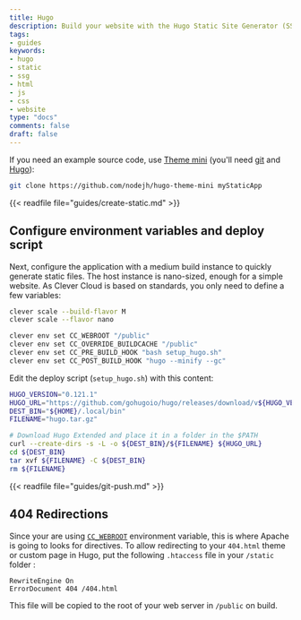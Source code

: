 ```yaml
---
title: Hugo
description: Build your website with the Hugo Static Site Generator (SSG) and host it on Clever Cloud. No dedicated runner needed.
tags:
- guides
keywords:
- hugo
- static
- ssg
- html
- js
- css
- website
type: "docs"
comments: false
draft: false
---
```


If you need an example source code, use [Theme mini](https://github.com/nodejh/hugo-theme-mini) (you'll need [git](https://git-scm.com/book/en/v2/Getting-Started-Installing-Git) and [Hugo](https://gohugo.io/installation/)):

```bash
git clone https://github.com/nodejh/hugo-theme-mini myStaticApp
```

{{< readfile file="guides/create-static.md" >}}

## Configure environment variables and deploy script

Next, configure the application with a medium build instance to quickly generate static files. The host instance is nano-sized, enough for a simple website. As Clever Cloud is based on standards, you only need to define a few variables:

```bash
clever scale --build-flavor M
clever scale --flavor nano

clever env set CC_WEBROOT "/public"
clever env set CC_OVERRIDE_BUILDCACHE "/public"
clever env set CC_PRE_BUILD_HOOK "bash setup_hugo.sh"
clever env set CC_POST_BUILD_HOOK "hugo --minify --gc"
```

Edit the deploy script (`setup_hugo.sh`) with this content:

```bash
HUGO_VERSION="0.121.1"
HUGO_URL="https://github.com/gohugoio/hugo/releases/download/v${HUGO_VERSION}/hugo_extended_${HUGO_VERSION}_linux-amd64.tar.gz"
DEST_BIN="${HOME}/.local/bin"
FILENAME="hugo.tar.gz"

# Download Hugo Extended and place it in a folder in the $PATH
curl --create-dirs -s -L -o ${DEST_BIN}/${FILENAME} ${HUGO_URL}
cd ${DEST_BIN}
tar xvf ${FILENAME} -C ${DEST_BIN}
rm ${FILENAME}
```

{{< readfile file="guides/git-push.md" >}}

## 404 Redirections

Since your are using [`CC_WEBROOT`](/doc/reference/reference-environment-variables/#php) environment variable, this is where Apache is going to looks for directives. To allow redirecting to your `404.html` theme or custom page in Hugo, put the following `.htaccess` file in your `/static` folder :

```ApacheConf {filename=".htaccess"}
RewriteEngine On
ErrorDocument 404 /404.html
```

This file will be copied to the root of your web server in `/public` on build.
